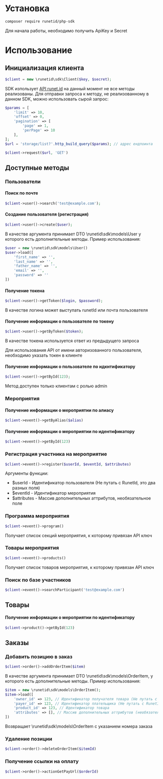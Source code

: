 # Установка

```bash
composer require runetid/php-sdk
```

Для начала работы, необходимо получить ApiKey и Secret 

# Использование

## Инициализация клиента

```php
$client = new \runetid\sdk\Client($key, $secret);
```

SDK изпользует [API runet.id](https://api.runet.id/swagger/index.html) на данный момент не все методы реализованы.
Для отправки запроса к методу, не реализованному в данном SDK, можно использовать сырой запрос:

```php
$params = [
    'limit' => 10,
    'offset' => 0,
    'pagination' => [
        'page' => 1,
        'perPage' => 10
    ],
];
$url = 'storage/list?'.http_build_query($params); // адрес ендпоинта

$client->request($url, 'GET')
```

## Доступные методы

### Пользователи
#### Поиск по почте
```php
$client->user()->search('test@example.com');
```
#### Создание пользователя (регистрация)
```php
$client->user()->create($user);
```
В качестве аргумента принимает DTO \runetid\sdk\models\User у которого есть дополнительные методы. Пример использования:

```php
$user = new \runetid\sdk\models\User()
$user->load([
    'first_name' => '',
    'last_name' => '',
    'father_name' => '',
    'email' => '',
    'password' => ''
])
```

#### Получение токена
```php
$client->user()->getToken($login, $password);
```

В качестве логина может выступать runetId или почта пользователя

#### Получение информации о пользователе по токену

```php
$client->user()->getByToken($token);
```

В качестве токена используется ответ из предыдущего запроса

Для использования API от имени авторизованного пользователя, необходимо указать токен в клиенте

#### Получение информации о пользователе по идкнтификатору

```php
$client->user()->getById(123);
```
Метод доступен только клиентам с ролью admin

### Мероприятия

#### Получение информации о мероприятии по алиасу
```php
$client->event()->getByAlias($alias)
```

#### Получение информации о мероприятии по идентификатору
```php
$client->event()->getById(123)
```

### Регистрация участника на мероприятие
```php
$client->event()->register($userId, $eventId, $attributes)
```

Аргументы функции:

* $userId - Идентификатор пользователя (Не путать с RunetId, это два разных поля)
* $eventId - Идентификатор мероприятия
* $attributes - Массив дополнительных аттрибутов, необязательное поле

### Программа мероприятия

```php
$client->event()->program()
```

Получает список секций мероприятия, к которому привязан API ключ

### Товары мероприятия
```php
$client->event()->products()
```

Получает список товаров мероприятия, к которому привязан API ключ

### Поиск по базе участников

```php
$client->event()->searchParticipant('test@example.com')
```

## Товары

#### Получение информации о мероприятии по идентификатору
```php
$client->product()->getById(123)
```

## Заказы

### Добавить позицию в заказ

```php
$client->order()->addOrderItem($item)
```

В качестве аргумента принимает DTO \runetid\sdk\models\OrderItem, у которого есть дополнительные методы. Пример использования:

```php
$item = new \runetid\sdk\models\OrderItem();
$item->load([
    'owner_id' => 123, // Идентификатор получателя товара (Не путать с RunetId, это два разных поля)
    'payer_id' => 123, // Идентификатор плательщика (Не путать с RunetId, это два разных поля)
    'product_id' => 123, // Идентификатор товара
    'attributes' => [], // Массив дополнительных аттрибутов (необязательный параметр)
])
```

Возвращает \runetid\sdk\models\OrderItem с указанием номера заказа

### Удаление позиции
```php
$client->order()->deleteOrderItem($itemId)
```

### Получение ссылки на оплату

```php
$client->order()->actionGetPayUrl($orderId)
```